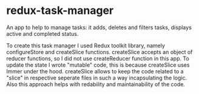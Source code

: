 # redux-task-manager

An app to help to manage tasks: it adds, deletes and filters tasks, 
displays active and completed status. 

To create this task manager I used Redux toolkit library, 
namely configureStore and createSlice functions. 
createSlice accepts an object of reducer functions, so I did not use 
createReducer function in this app. To update the state I wrote
"mutable" code, this is because createSlice uses Immer under the hood. 
createSlice allows to keep the code related to a "slice" in respective seperate 
 files in such a way incapsulating the logic. Also this approach helps 
 with redability and maintainability of the code. 



